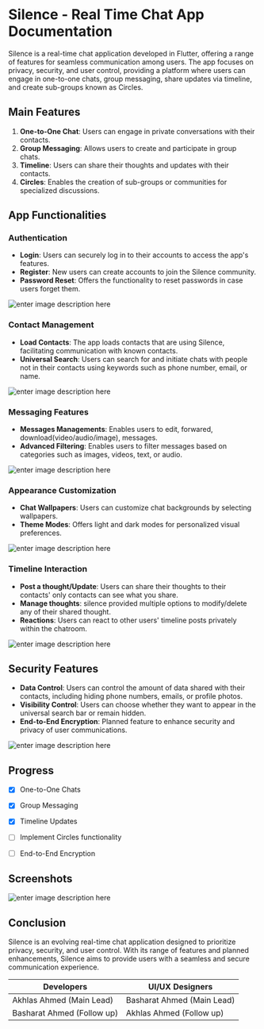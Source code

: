 # Silence - Real Time Chat App Documentation

Silence is a real-time chat application developed in Flutter, offering a range of features for seamless communication among users. The app focuses on privacy, security, and user control, providing a platform where users can engage in one-to-one chats, group messaging, share updates via timeline, and create sub-groups known as Circles.



## Main Features

1. **One-to-One Chat**: Users can engage in private conversations with their contacts.
2. **Group Messaging**: Allows users to create and participate in group chats.
3. **Timeline**: Users can share their thoughts and updates with their contacts.
4. **Circles**: Enables the creation of sub-groups or communities for specialized discussions.

## App Functionalities

### Authentication
- **Login**: Users can securely log in to their accounts to access the app's features.
- **Register**: New users can create accounts to join the Silence community.
- **Password Reset**: Offers the functionality to reset passwords in case users forget them.

![enter image description here](screenshots/authentication_screens.jpg)
  
### Contact Management

 - **Load Contacts**: The app loads contacts that are using Silence, facilitating communication with known contacts.
 - **Universal Search**: Users can search for and initiate chats with people not in their contacts using keywords such as phone number, email, or name.

![enter image description here](screenshots/contacts_management.jpg) 

### Messaging Features

- **Messages Managements**: Enables users to edit, forwared, download(video/audio/image), messages.
- **Advanced Filtering**: Enables users to filter messages based on categories such as images, videos, text, or audio.

![enter image description here](screenshots/chatroom_screen.jpg)

### Appearance Customization

- **Chat Wallpapers**: Users can customize chat backgrounds by selecting wallpapers.
- **Theme Modes**: Offers light and dark modes for personalized visual preferences.

![enter image description here](screenshots/walpapers_screen.jpg)

### Timeline Interaction
- **Post a thought/Update**: Users can share their thoughts to their contacts' only contacts can see what you share.
- **Manage thoughts**: silence provided multiple options to modify/delete any of their shared thought.
- **Reactions**: Users can react to other users' timeline posts privately within the chatroom.

![enter image description here](screenshots/timeline_screens.jpg)

## Security Features

- **Data Control**: Users can control the amount of data shared with their contacts, including hiding phone numbers, emails, or profile photos.
- **Visibility Control**: Users can choose whether they want to appear in the universal search bar or remain hidden.
- **End-to-End Encryption**: Planned feature to enhance security and privacy of user communications.

![enter image description here](screenshots/control_credentials.jpg)

## Progress

 - [x] One-to-One Chats
 - [x] Group Messaging
 - [x] Timeline Updates
 - [ ] Implement Circles functionality
 - [ ] End-to-End Encryption


## Screenshots
![enter image description here](screenshots/silence_full_overview.jpg)

## Conclusion

Silence is an evolving real-time chat application designed to prioritize privacy, security, and user control. With its range of features and planned enhancements, Silence aims to provide users with a seamless and secure communication experience.

|Developers | UI/UX Designers | 
|--|--|
| Akhlas Ahmed (Main Lead) |Basharat Ahmed (Main Lead) |
| Basharat Ahmed (Follow up) | Akhlas Ahmed (Follow up) |
